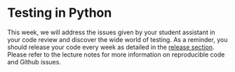 # Testing in Python
This week, we will address the issues given by your student assistant in your code review and discover the wide world of testing. As a reminder, you should release your code every week as detailed in the [release section](release_notes.md). Please refer to the lecture notes for more information on reproducible code and Github issues.

<object data="../week8/week8.pdf" type="application/pdf" width="100%" height="900px"></object>
